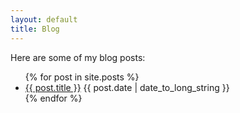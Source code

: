 ```yaml
---
layout: default
title: Blog
---
```

<p>Here are some of my blog posts:</p>

<ul>
  {% for post in site.posts %}
    <li class="spaced">
      <a href="{{ post.url }}">{{ post.title }}</a> {{ post.date | date_to_long_string }}
    </li>
  {% endfor %}
</ul>